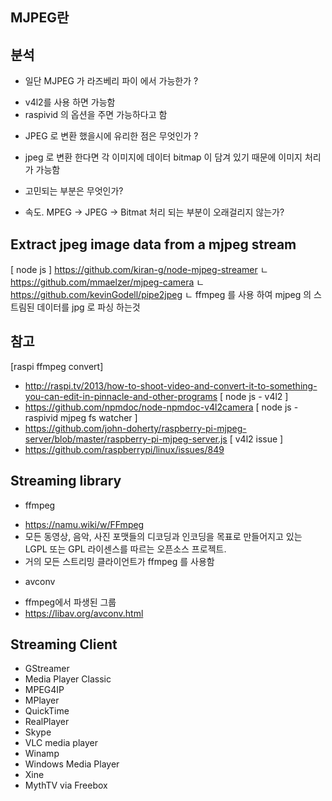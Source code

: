 ## MJPEG란

## 분석
- 일단 MJPEG 가 라즈베리 파이 에서 가능한가 ? 
* v4l2를 사용 하면 가능함 
* raspivid 의 옵션을 주면 가능하다고 함  

- JPEG 로 변환 했을시에 유리한 점은 무엇인가 ? 
* jpeg 로 변환 한다면 각 이미지에 데이터 bitmap 이 담겨 있기 때문에 이미지 처리가 가능함 

- 고민되는 부분은 무엇인가?
* 속도. MPEG -> JPEG -> Bitmat 처리 되는 부분이 오래걸리지 않는가?


## Extract jpeg image data from a mjpeg stream
[ node js ]
https://github.com/kiran-g/node-mjpeg-streamer
ㄴ
https://github.com/mmaelzer/mjpeg-camera
ㄴ
https://github.com/kevinGodell/pipe2jpeg
ㄴ ffmpeg 를 사용 하여 mjpeg 의 스트림된 데이터를 jpg 로 파싱 하는것 


## 참고
[raspi ffmpeg convert]
- http://raspi.tv/2013/how-to-shoot-video-and-convert-it-to-something-you-can-edit-in-pinnacle-and-other-programs
[ node js - v4l2 ]
- https://github.com/npmdoc/node-npmdoc-v4l2camera
[ node js - raspivid mjpeg fs watcher ] 
- https://github.com/john-doherty/raspberry-pi-mjpeg-server/blob/master/raspberry-pi-mjpeg-server.js
[ v4l2 issue ] 
- https://github.com/raspberrypi/linux/issues/849

## Streaming library
- ffmpeg
* https://namu.wiki/w/FFmpeg
* 모든 동영상, 음악, 사진 포맷들의 디코딩과 인코딩을 목표로 만들어지고 있는 LGPL 또는 GPL 라이센스를 따르는 오픈소스 프로젝트. 
* 거의 모든 스트리밍 클라이언트가 ffmpeg 를 사용함

- avconv
* ffmpeg에서 파생된 그룹 
* https://libav.org/avconv.html

## Streaming Client
* GStreamer
* Media Player Classic
* MPEG4IP
* MPlayer
* QuickTime
* RealPlayer
* Skype
* VLC media player
* Winamp
* Windows Media Player
* Xine
* MythTV via Freebox


